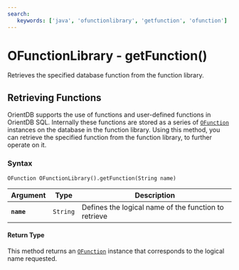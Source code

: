 ```yaml
---
search:
   keywords: ['java', 'ofunctionlibrary', 'getfunction', 'ofunction']
---
```


# OFunctionLibrary - getFunction()

Retrieves the specified database function from the function library.

## Retrieving Functions

OrientDB supports the use of functions and user-defined functions in OrientDB SQL. Internally these functions are stored as a series of [`OFunction`](../OFunction.md)  instances on the database in the function library.  Using this method, you can retrieve the specified function from the function library, to further operate on it.

### Syntax

```
OFunction OFunctionLibrary().getFunction(String name)
```

| Argument | Type | Description |
|---|---|---|
| **`name`** | `String` | Defines the logical name of the function to retrieve |

#### Return Type

This method returns an [`OFunction`](../OFunction.md) instance that corresponds to the logical name requested.
